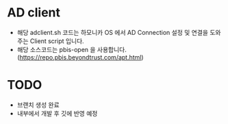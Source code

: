 # AD client
* 해당 adclient.sh 코드는 하모니카 OS 에서 AD Connection 설정 및 연결을 도와주는 Client script 입니다.
* 해당 소스코드는 pbis-open 을 사용합니다. (https://repo.pbis.beyondtrust.com/apt.html)

# TODO
* 브랜치 생성 완료
* 내부에서 개발 후 깃에 반영 예정

